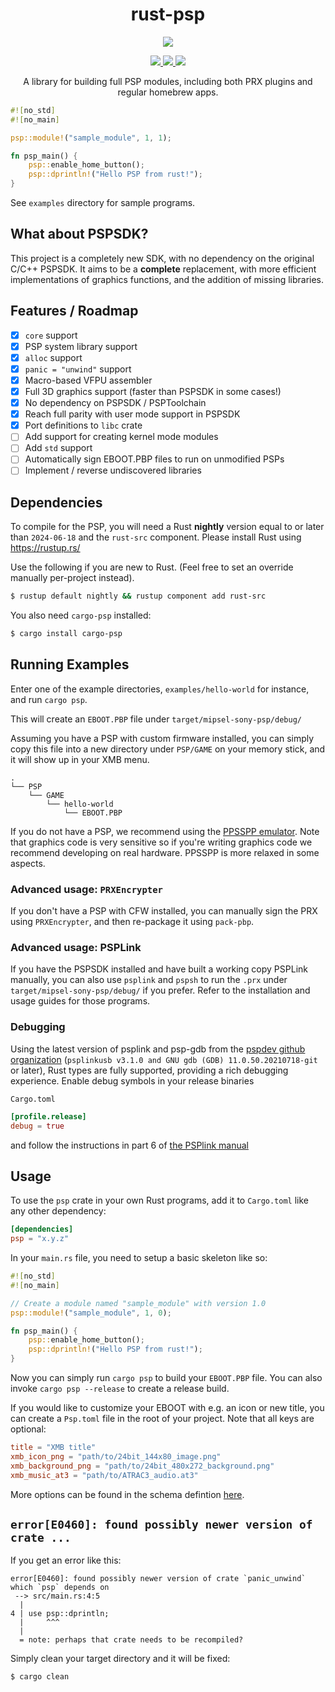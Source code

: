 <h1 align="center">rust-psp</h1>

<p align="center"><img src="demo.gif" /></p>
<p class="" align="center">
    <a href="https://ci.mijalkovic.ca/teams/rust-psp/pipelines/rust-psp/jobs/run-tests-for-master/">
        <img src="https://ci.mijalkovic.ca/api/v1/teams/rust-psp/pipelines/rust-psp/jobs/run-tests-for-master/badge">
    </a>
    <a href="https://crates.io/crates/psp">
        <img src="https://img.shields.io/crates/v/psp.svg?style=flat-square">
    </a>
    <a href="https://docs.rs/psp">
        <img src="https://img.shields.io/badge/docs-latest-blue.svg?style=flat-square">
    </a>
</p>
<p align="center">
    A library for building full PSP modules, including both PRX plugins and regular
    homebrew apps.
</p>

```rust
#![no_std]
#![no_main]

psp::module!("sample_module", 1, 1);

fn psp_main() {
    psp::enable_home_button();
    psp::dprintln!("Hello PSP from rust!");
}
```

See `examples` directory for sample programs.

## What about PSPSDK?

This project is a completely new SDK, with no dependency on the original C/C++
PSPSDK. It aims to be a **complete** replacement, with more efficient
implementations of graphics functions, and the addition of missing libraries.

## Features / Roadmap

- [x] `core` support
- [x] PSP system library support
- [x] `alloc` support
- [x] `panic = "unwind"` support
- [x] Macro-based VFPU assembler
- [x] Full 3D graphics support (faster than PSPSDK in some cases!)
- [x] No dependency on PSPSDK / PSPToolchain
- [x] Reach full parity with user mode support in PSPSDK
- [x] Port definitions to `libc` crate
- [ ] Add support for creating kernel mode modules
- [ ] Add `std` support
- [ ] Automatically sign EBOOT.PBP files to run on unmodified PSPs
- [ ] Implement / reverse undiscovered libraries

## Dependencies

To compile for the PSP, you will need a Rust **nightly** version equal to or
later than `2024-06-18` and the `rust-src` component. Please install Rust using
https://rustup.rs/

Use the following if you are new to Rust. (Feel free to set an override manually
per-project instead).

```sh
$ rustup default nightly && rustup component add rust-src
```

You also need `cargo-psp` installed:

```sh
$ cargo install cargo-psp
```

## Running Examples

Enter one of the example directories, `examples/hello-world` for instance, and
run `cargo psp`.

This will create an `EBOOT.PBP` file under `target/mipsel-sony-psp/debug/`

Assuming you have a PSP with custom firmware installed, you can simply copy this
file into a new directory under `PSP/GAME` on your memory stick, and it will
show up in your XMB menu.

```
.
└── PSP
    └── GAME
        └── hello-world
            └── EBOOT.PBP
```

If you do not have a PSP, we recommend using the [PPSSPP emulator](http://ppsspp.org).
Note that graphics code is very sensitive so if you're writing graphics code we
recommend developing on real hardware. PPSSPP is more relaxed in some aspects.

### Advanced usage: `PRXEncrypter`

If you don't have a PSP with CFW installed, you can manually sign the PRX using
`PRXEncrypter`, and then re-package it using `pack-pbp`.

### Advanced usage: PSPLink

If you have the PSPSDK installed and have built a working copy PSPLink manually,
you can also use `psplink` and `pspsh` to run the `.prx` under
`target/mipsel-sony-psp/debug/` if you prefer. Refer to the installation and
usage guides for those programs.

### Debugging

Using the latest version of psplink and psp-gdb from the [pspdev github organization](https://github.com/pspdev) (`psplinkusb v3.1.0 and GNU gdb (GDB) 11.0.50.20210718-git` or later), Rust types are fully supported, providing a rich debugging experience. Enable debug symbols in your release binaries

`Cargo.toml`
```toml
[profile.release]
debug = true
```
and follow the instructions in part 6 of [the PSPlink manual](https://usermanual.wiki/Document/psplinkmanual.1365336729/)

## Usage

To use the `psp` crate in your own Rust programs, add it to `Cargo.toml` like
any other dependency:

```toml
[dependencies]
psp = "x.y.z"
```

In your `main.rs` file, you need to setup a basic skeleton like so:

```rust
#![no_std]
#![no_main]

// Create a module named "sample_module" with version 1.0
psp::module!("sample_module", 1, 0);

fn psp_main() {
    psp::enable_home_button();
    psp::dprintln!("Hello PSP from rust!");
}
```

Now you can simply run `cargo psp` to build your `EBOOT.PBP` file. You can also
invoke `cargo psp --release` to create a release build.

If you would like to customize your EBOOT with e.g. an icon or new title, you
can create a `Psp.toml` file in the root of your project. Note that all keys are
optional:

```toml
title = "XMB title"
xmb_icon_png = "path/to/24bit_144x80_image.png"
xmb_background_png = "path/to/24bit_480x272_background.png"
xmb_music_at3 = "path/to/ATRAC3_audio.at3"
```

More options can be found in the schema defintion [here](/cargo-psp/src/main.rs#L18-L100).

## `error[E0460]: found possibly newer version of crate ...`

If you get an error like this:

```
error[E0460]: found possibly newer version of crate `panic_unwind` which `psp` depends on
 --> src/main.rs:4:5
  |
4 | use psp::dprintln;
  |     ^^^
  |
  = note: perhaps that crate needs to be recompiled?
```

Simply clean your target directory and it will be fixed:

```sh
$ cargo clean
```
